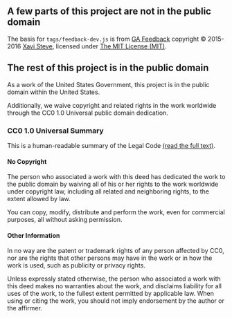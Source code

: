 ## A few parts of this project are not in the public domain

The basis for `tags/feedback-dev.js` is from [GA Feedback](https://github.com/luckyshot/ga-feedback/blob/master/LICENSE.md) copyright © 2015-2016 [Xavi Steve](https://github.com/luckyshot), licensed under [The MIT License (MIT)](https://github.com/luckyshot/ga-feedback/blob/master/LICENSE.md#the-mit-license-mit).

## The rest of this project is in the public domain

As a work of the United States Government, this project is in the public domain within the United States.

Additionally, we waive copyright and related rights in the work worldwide through the CC0 1.0 Universal public domain dedication.

### CC0 1.0 Universal Summary

This is a human-readable summary of the Legal Code [(read the full text)](https://creativecommons.org/publicdomain/zero/1.0/legalcode).

#### No Copyright

The person who associated a work with this deed has dedicated the work to the public domain by waiving all of his or her rights to the work worldwide under copyright law, including all related and neighboring rights, to the extent allowed by law.

You can copy, modify, distribute and perform the work, even for commercial purposes, all without asking permission.

#### Other Information

In no way are the patent or trademark rights of any person affected by CC0, nor are the rights that other persons may have in the work or in how the work is used, such as publicity or privacy rights.

Unless expressly stated otherwise, the person who associated a work with this deed makes no warranties about the work, and disclaims liability for all uses of the work, to the fullest extent permitted by applicable law. When using or citing the work, you should not imply endorsement by the author or the affirmer.
